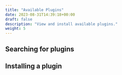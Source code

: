 ```yaml
---
title: "Available Plugins"
date: 2023-08-31T14:39:18+00:00
draft: false
description: "View and install available plugins."
weight: 5
---
```



## Searching for plugins


## Installing a plugin
